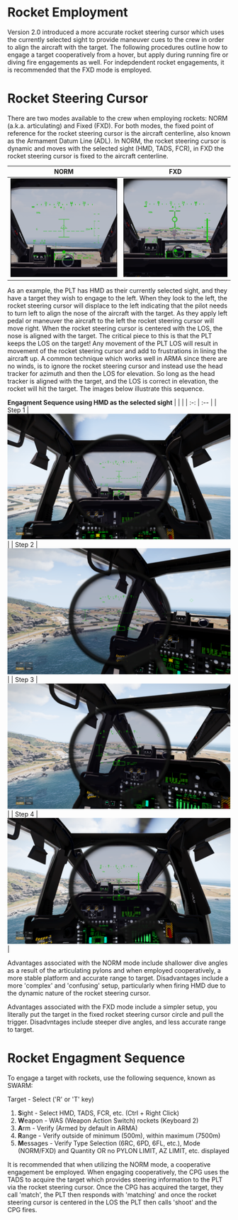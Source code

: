 # Rocket Employment

Version 2.0 introduced a more accurate rocket steering cursor which uses the currently selected sight to provide maneuver cues to the crew in order to align the aircraft with the target. The following procedures outline how to engage a target cooperatively from a hover, but apply during running fire or diving fire engagements as well. For indepdendent rocket engagements, it is recommended that the FXD mode is employed.

# Rocket Steering Cursor

There are two modes available to the crew when employing rockets: NORM (a.k.a. articulating) and Fixed (FXD). For both modes, the fixed point of reference for the rocket steering cursor is the aircraft centerline, also known as the Armament Datum Line (ADL). In NORM, the rocket steering cursor is dynamic and moves with the selected sight (HMD, TADS, FCR), in FXD the rocket steering cursor is fixed to the aircraft centerline. 

| NORM | FXD |
| :-: | :-: |
| ![NORM](images/weapons/rktCursor_NORM.png) | ![FXD](images/weapons/rktCursor_FXD.png) 

As an example, the PLT has HMD as their currently selected sight, and they have a target they wish to engage to the left. When they look to the left, the rocket steering cursor will displace to the left indicating that the pilot needs to turn left to align the nose of the aircraft with the target. As they apply left pedal or maneuver the aircraft to the left the rocket steering cursor will move right. When the rocket steering cursor is centered with the LOS, the nose is aligned with the target. The critical piece to this is that the PLT keeps the LOS on the target! Any movement of the PLT LOS will result in movement of the rocket steering cursor and add to frustrations in lining the aircraft up. A common technique which works well in ARMA since there are no winds, is to ignore the rocket steering cursor and instead use the head tracker for azimuth and then the LOS for elevation. So long as the head tracker is aligned with the target, and the LOS is correct in elevation, the rocket will hit the target. The images below illustrate this sequence.

**Engagment Sequence using HMD as the selected sight**
|     |     |
| :-: | :-- |
| Step 1 | ![1](images/weapons/rktEngage_01.png) |
| Step 2 | ![2](images/weapons/rktEngage_02.png) |
| Step 3 | ![3](images/weapons/rktEngage_03.png) |
| Step 4 | ![4](images/weapons/rktEngage_04.png) |


Advantages associated with the NORM mode include shallower dive angles as a result of the articulating pylons and when employed cooperatively, a more stable platform and accurate range to target. Disadvantages include a more 'complex' and 'confusing' setup, particularly when firing HMD due to the dynamic nature of the rocket steering cursor. 

Advantages associated with the FXD mode include a simpler setup, you literally put the target in the fixed rocket steering cursor circle and pull the trigger. Disadvntages include steeper dive angles, and less accurate range to target.

# Rocket Engagment Sequence

To engage a target with rockets, use the following sequence, known as SWARM:

Target - Select ('R' or 'T' key)

1. **S**ight - Select HMD, TADS, FCR, etc. (Ctrl + Right Click)
2. **W**eapon - WAS (Weapon Action Switch) rockets (Keyboard 2)
3. **A**rm - Verify (Armed by default in ARMA)
4. **R**ange - Verify outside of minimum (500m), within maximum (7500m)
5. **M**essages - Verify Type Selection (6RC, 6PD, 6FL, etc.), Mode (NORM/FXD) and Quantity OR no PYLON LIMIT, AZ LIMIT, etc. displayed

It is recommended that when utilizing the NORM mode, a cooperative engagement be employed. When engaging cooperatively, the CPG uses the TADS to acquire the target which provides steering information to the PLT via the rocket steering cursor. Once the CPG has acquired the target, they call 'match', the PLT then responds with 'matching' and once the rocket steering cursor is centered in the LOS the PLT then calls 'shoot' and the CPG fires.

